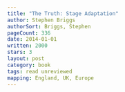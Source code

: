 ```yaml
---
title: "The Truth: Stage Adaptation"
author: Stephen Briggs
authorSort: Briggs, Stephen
pageCount: 336
date: 2014-01-01
written: 2000
stars: 3
layout: post
category: book
tags: read unreviewed
mapping: England, UK, Europe
---
```

